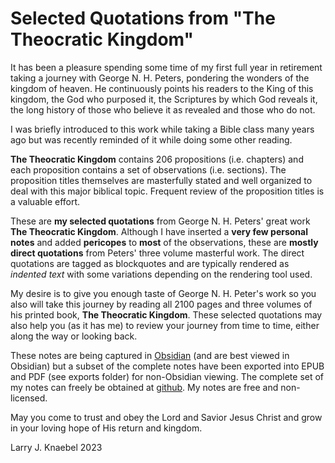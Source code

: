 # Selected Quotations from "The Theocratic Kingdom"

It has been a pleasure spending some time of my first full year in retirement taking a journey with George N. H. Peters, pondering the wonders of the kingdom of heaven.  He continuously points his readers to the King of this kingdom, the God who purposed it, the Scriptures by which God reveals it, the long history of those who believe it as revealed and those who do not.

I was briefly introduced to this work while taking a Bible class many years ago but was recently reminded of it while doing some other reading.  

**The Theocratic Kingdom** contains 206 propositions (i.e. chapters) and each proposition contains a set of observations (i.e. sections).  The proposition titles themselves are masterfully stated and well organized to deal with this major biblical topic. Frequent review of the proposition titles is a valuable effort.

These are **my selected quotations** from George N. H. Peters' great work **The Theocratic Kingdom**. Although I have inserted a **very few personal notes** and added **pericopes** to **most** of the observations, these are **mostly direct quotations** from Peters' three volume masterful work. The direct quotations are tagged as blockquotes and are typically rendered as *indented text* with some variations depending on the rendering tool used.

My desire is to give you enough taste of George N. H. Peter's work so you also will take this journey by reading all 2100 pages and three volumes of his printed book, **The Theocratic Kingdom**.  These selected quotations may also help you (as it has me) to review your journey from time to time, either along the way or looking back.

These notes are being captured in [Obsidian](https://obsidian.md) (and are best viewed in Obsidian) but a subset of the complete notes have been exported into EPUB and PDF (see exports folder) for non-Obsidian viewing. The complete set of my notes can freely be obtained at [github](https://github.com/larryknaebelobsidian/kingdom). My notes are free and non-licensed.

May you come to trust and obey the Lord and Savior Jesus Christ and grow in your loving hope of His return and kingdom.

Larry J. Knaebel
2023

